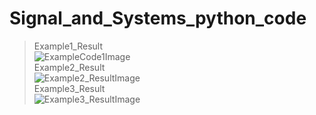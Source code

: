 # Signal_and_Systems_python_code
> Example1_Result  
> ![ExampleCode1Image](https://github.com/DonGikS/Signal_and_Systems_python_code/blob/main/Image/Example_Code1.png)  
> Example2_Result  
> ![Example2_ResultImage](https://github.com/DonGikS/Signal_and_Systems_python_code/blob/main/Image/Example2_Result.png)  
> Example3_Result  
> ![Example3_ResultImage](https://github.com/DonGikS/Signal_and_Systems_python_code/blob/main/Image/Example3_Result.png)  